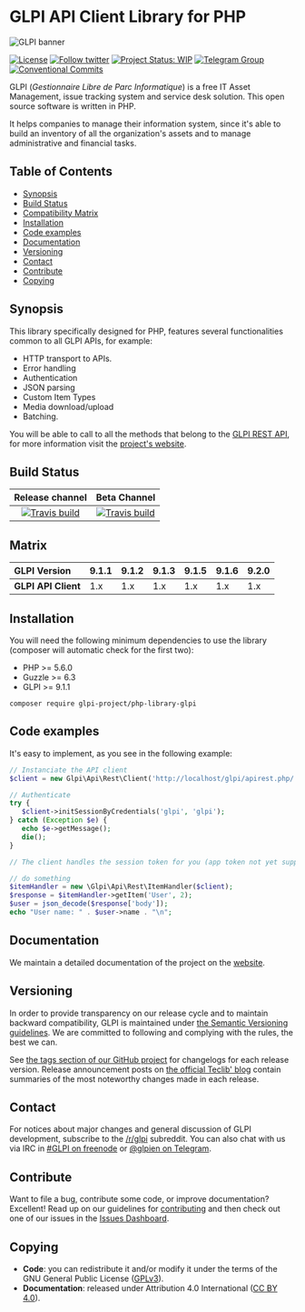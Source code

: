 # GLPI API Client Library for PHP

![GLPI banner](https://user-images.githubusercontent.com/29282308/31666160-8ad74b1a-b34b-11e7-839b-043255af4f58.png)

[![License](https://img.shields.io/github/license/glpi-project/php-library-glpi.svg?&label=License)](https://github.com/glpi-project/php-library-glpi/blob/develop/LICENSE.md)
[![Follow twitter](https://img.shields.io/twitter/follow/GLPI_PROJECT.svg?style=social&label=Twitter&style=flat-square)](https://twitter.com/GLPI_PROJECT)
[![Project Status: WIP](http://www.repostatus.org/badges/latest/wip.svg)](http://www.repostatus.org/)
[![Telegram Group](https://img.shields.io/badge/Telegram-Group-blue.svg)](https://t.me/glpien)
[![Conventional Commits](https://img.shields.io/badge/Conventional%20Commits-1.0.0-yellow.svg)](https://conventionalcommits.org)

GLPI (_Gestionnaire Libre de Parc Informatique_) is a free IT Asset Management, issue tracking system and service desk solution. This open source software is written in PHP.

It helps companies to manage their information system, since it's able to build an inventory of all the organization's assets and to manage administrative and financial tasks.

## Table of Contents

* [Synopsis](#synopsis)
* [Build Status](#build-status)
* [Compatibility Matrix](#matrix)
* [Installation](#installation)
* [Code examples](#code-examples)
* [Documentation](#documentation)
* [Versioning](#versioning)
* [Contact](#contact)
* [Contribute](#contribute)
* [Copying](#copying)

## Synopsis

This library specifically designed for PHP, features several functionalities common to all GLPI APIs, for example:

* HTTP transport to APIs.
* Error handling
* Authentication
* JSON parsing
* Custom Item Types
* Media download/upload
* Batching.

You will be able to call to all the methods that belong to the [GLPI REST API](https://github.com/glpi-project/glpi/blob/master/apirest.md), for more information visit the [project's website](https://glpi-project.github.io/php-library-glpi/).

## Build Status

|**Release channel**|Beta Channel|
|:---:|:---:|
|[![Travis build](https://api.travis-ci.org/glpi-project/php-library-glpi.svg?branch=master)](https://travis-ci.org/glpi-project/php-library-glpi)|[![Travis build](https://api.travis-ci.org/glpi-project/php-library-glpi.svg?branch=develop)](https://travis-ci.org/glpi-project/php-library-glpi)|

## Matrix

|**GLPI Version**|9.1.1|9.1.2|9.1.3|9.1.5|9.1.6|9.2.0|
|:----|----|----|----|---|---|---|
|**GLPI API Client**|1.x|1.x|1.x|1.x|1.x|1.x|

## Installation

You will need the following minimum dependencies to use the library (composer will automatic check for the first two):

* PHP >= 5.6.0
* Guzzle >= 6.3
* GLPI >= 9.1.1

```shell
composer require glpi-project/php-library-glpi
```

## Code examples

It's easy to implement, as you see in the following example:

```php
// Instanciate the API client
$client = new Glpi\Api\Rest\Client('http://localhost/glpi/apirest.php/', new GuzzleHttp\Client());

// Authenticate
try {
   $client->initSessionByCredentials('glpi', 'glpi');
} catch (Exception $e) {
   echo $e->getMessage();
   die();
}

// The client handles the session token for you (app token not yet supported)

// do something
$itemHandler = new \Glpi\Api\Rest\ItemHandler($client);
$response = $itemHandler->getItem('User', 2);
$user = json_decode($response['body']);
echo "User name: " . $user->name . "\n";
```

## Documentation

We maintain a detailed documentation of the project on the [website](https://glpi-project.github.io/php-library-glpi/).

## Versioning

In order to provide transparency on our release cycle and to maintain backward compatibility, GLPI is maintained under [the Semantic Versioning guidelines](http://semver.org/). We are committed to following and complying with the rules, the best we can.

See [the tags section of our GitHub project](https://github.com/glpi-project/php-library-glpi/tags) for changelogs for each release version. Release announcement posts on [the official Teclib' blog](http://www.teclib-edition.com/en/communities/blog-posts/) contain summaries of the most noteworthy changes made in each release.

## Contact

For notices about major changes and general discussion of GLPI development, subscribe to the [/r/glpi](http://www.reddit.com/r/glpi) subreddit.
You can also chat with us via IRC in [#GLPI on freenode](http://webchat.freenode.net/?channels=GLPI]) or [@glpien on Telegram](https://t.me/glpien).

## Contribute

Want to file a bug, contribute some code, or improve documentation? Excellent! Read up on our
guidelines for [contributing](./CONTRIBUTING.md) and then check out one of our issues in the [Issues Dashboard](https://github.com/glpi-project/php-library-glpi/issues).

## Copying

* **Code**: you can redistribute it and/or modify
    it under the terms of the GNU General Public License ([GPLv3](https://www.gnu.org/licenses/gpl-3.0.en.html)).
* **Documentation**: released under Attribution 4.0 International ([CC BY 4.0](https://creativecommons.org/licenses/by/4.0/)).
